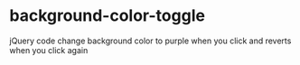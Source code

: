 # background-color-toggle
jQuery code change background color to purple when you click and reverts when you click again
